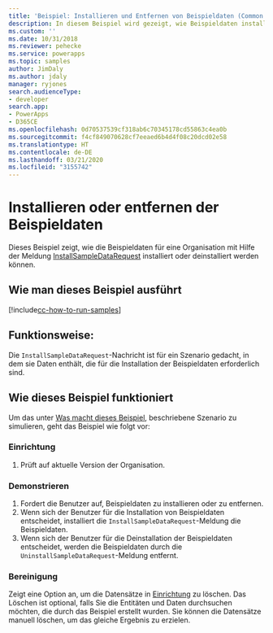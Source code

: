 ```yaml
---
title: 'Beispiel: Installieren und Entfernen von Beispieldaten (Common Data Service) | Microsoft Docs'
description: In diesem Beispiel wird gezeigt, wie Beispieldaten installiert und entfernt werden.
ms.custom: ''
ms.date: 10/31/2018
ms.reviewer: pehecke
ms.service: powerapps
ms.topic: samples
author: JimDaly
ms.author: jdaly
manager: ryjones
search.audienceType:
- developer
search.app:
- PowerApps
- D365CE
ms.openlocfilehash: 0d70537539cf318ab6c70345178cd55863c4ea0b
ms.sourcegitcommit: f4cf849070628cf7eeaed6b4d4f08c20dcd02e58
ms.translationtype: HT
ms.contentlocale: de-DE
ms.lasthandoff: 03/21/2020
ms.locfileid: "3155742"
---
```

# <a name="install-or-remove-sample-data"></a>Installieren oder entfernen der Beispieldaten

Dieses Beispiel zeigt, wie die Beispieldaten für eine Organisation mit Hilfe der Meldung [InstallSampleDataRequest](https://docs.microsoft.com/dotnet/api/microsoft.crm.sdk.messages.installsampledatarequest?view=dynamics-general-ce-9) installiert oder deinstalliert werden können.

## <a name="how-to-run-this-sample"></a>Wie man dieses Beispiel ausführt

[!include[cc-how-to-run-samples](../../includes/cc-how-to-run-samples.md)]

## <a name="what-this-sample-does"></a>Funktionsweise:

Die `InstallSampleDataRequest`-Nachricht ist für ein Szenario gedacht, in dem sie Daten enthält, die für die Installation der Beispieldaten erforderlich sind.

## <a name="how-this-sample-works"></a>Wie dieses Beispiel funktioniert

Um das unter [Was macht dieses Beispiel](#what-this-sample-does), beschriebene Szenario zu simulieren, geht das Beispiel wie folgt vor:

### <a name="setup"></a>Einrichtung

1. Prüft auf aktuelle Version der Organisation.

### <a name="demonstrate"></a>Demonstrieren

1. Fordert die Benutzer auf, Beispieldaten zu installieren oder zu entfernen.
2. Wenn sich der Benutzer für die Installation von Beispieldaten entscheidet, installiert die `InstallSampleDataRequest`-Meldung die Beispieldaten.
3. Wenn sich der Benutzer für die Deinstallation der Beispieldaten entscheidet, werden die Beispieldaten durch die `UninstallSampleDataRequest`-Meldung entfernt.

### <a name="clean-up"></a>Bereinigung

Zeigt eine Option an, um die Datensätze in [Einrichtung](#setup) zu löschen. Das Löschen ist optional, falls Sie die Entitäten und Daten durchsuchen möchten, die durch das Beispiel erstellt wurden. Sie können die Datensätze manuell löschen, um das gleiche Ergebnis zu erzielen.